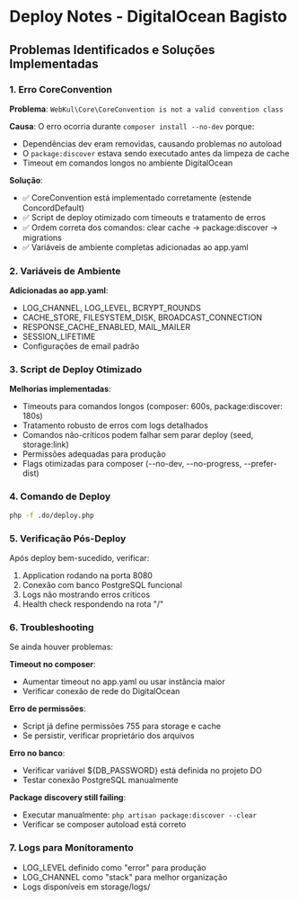 # Deploy Notes - DigitalOcean Bagisto

## Problemas Identificados e Soluções Implementadas

### 1. Erro CoreConvention
**Problema**: `WebKul\Core\CoreConvention is not a valid convention class`

**Causa**: O erro ocorria durante `composer install --no-dev` porque:
- Dependências dev eram removidas, causando problemas no autoload
- O `package:discover` estava sendo executado antes da limpeza de cache
- Timeout em comandos longos no ambiente DigitalOcean

**Solução**:
- ✅ CoreConvention está implementado corretamente (estende ConcordDefault)
- ✅ Script de deploy otimizado com timeouts e tratamento de erros
- ✅ Ordem correta dos comandos: clear cache → package:discover → migrations
- ✅ Variáveis de ambiente completas adicionadas ao app.yaml

### 2. Variáveis de Ambiente
**Adicionadas ao app.yaml**:
- LOG_CHANNEL, LOG_LEVEL, BCRYPT_ROUNDS
- CACHE_STORE, FILESYSTEM_DISK, BROADCAST_CONNECTION
- RESPONSE_CACHE_ENABLED, MAIL_MAILER
- SESSION_LIFETIME
- Configurações de email padrão

### 3. Script de Deploy Otimizado
**Melhorias implementadas**:
- Timeouts para comandos longos (composer: 600s, package:discover: 180s)
- Tratamento robusto de erros com logs detalhados
- Comandos não-críticos podem falhar sem parar deploy (seed, storage:link)
- Permissões adequadas para produção
- Flags otimizadas para composer (--no-dev, --no-progress, --prefer-dist)

### 4. Comando de Deploy
```bash
php -f .do/deploy.php
```

### 5. Verificação Pós-Deploy
Após deploy bem-sucedido, verificar:
1. Application rodando na porta 8080
2. Conexão com banco PostgreSQL funcional
3. Logs não mostrando erros críticos
4. Health check respondendo na rota "/"

### 6. Troubleshooting
Se ainda houver problemas:

**Timeout no composer**:
- Aumentar timeout no app.yaml ou usar instância maior
- Verificar conexão de rede do DigitalOcean

**Erro de permissões**:
- Script já define permissões 755 para storage e cache
- Se persistir, verificar proprietário dos arquivos

**Erro no banco**:
- Verificar variável ${DB_PASSWORD} está definida no projeto DO
- Testar conexão PostgreSQL manualmente

**Package discovery still failing**:
- Executar manualmente: `php artisan package:discover --clear`
- Verificar se composer autoload está correto

### 7. Logs para Monitoramento
- LOG_LEVEL definido como "error" para produção
- LOG_CHANNEL como "stack" para melhor organização
- Logs disponíveis em storage/logs/
